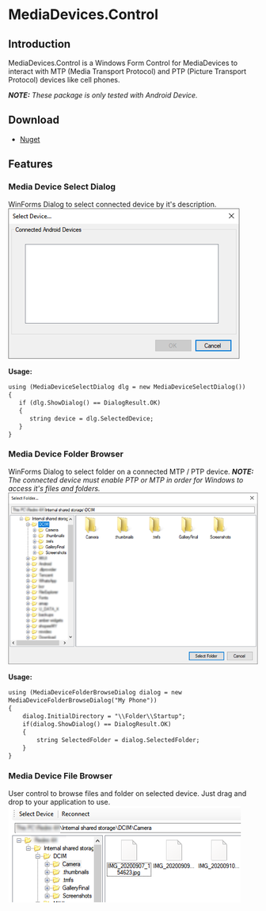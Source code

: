 # MediaDevices.Control

## Introduction
MediaDevices.Control is a Windows Form Control for MediaDevices to interact with MTP (Media Transport Protocol) and PTP (Picture Transport Protocol) devices like cell phones.

***NOTE:*** *These package is only tested with Android Device.*

## Download
- [Nuget](https://www.nuget.org/packages/MediaDevices.Controls/)

## Features
### Media Device Select Dialog
WinForms Dialog to select connected device by it's description.
![DeviceSelectDialog](./Images/DeviceSelectDialog.png)

**Usage:**
```CSharp            
using (MediaDeviceSelectDialog dlg = new MediaDeviceSelectDialog())
{
   if (dlg.ShowDialog() == DialogResult.OK)
   {
      string device = dlg.SelectedDevice;
   }
}
```

### Media Device Folder Browser
WinForms Dialog to select folder on a connected MTP / PTP device.
***NOTE:*** *The connected device must enable PTP or MTP in order for Windows to access it's files and folders.*
![Folder Browser](./Images/FolderBrowseDialog.png)

**Usage:**
```CSharp
using (MediaDeviceFolderBrowseDialog dialog = new MediaDeviceFolderBrowseDialog("My Phone"))
{
    dialog.InitialDirectory = "\\Folder\\Startup";
    if(dialog.ShowDialog() == DialogResult.OK)
    {
        string SelectedFolder = dialog.SelectedFolder;
    }
}
```

### Media Device File Browser
User control to browse files and folder on selected device.
Just drag and drop to your application to use.
![FileBrowser](./Images/FileBrowser.png)
